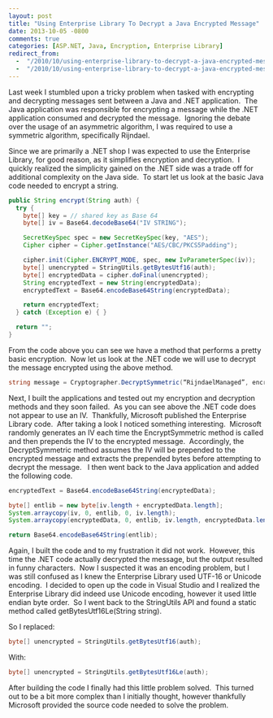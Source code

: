 ```yaml
---
layout: post
title: "Using Enterprise Library To Decrypt a Java Encrypted Message"
date: 2013-10-05 -0800
comments: true
categories: [ASP.NET, Java, Encryption, Enterprise Library]
redirect_from:
  -  "/2010/10/using-enterprise-library-to-decrypt-a-java-encrypted-message"
  -  "/2010/10/using-enterprise-library-to-decrypt-a-java-encrypted-message/"
---
```


Last week I stumbled upon a tricky problem when tasked with encrypting and decrypting messages sent between a Java and .NET application.  The Java application was responsible for encrypting a message while the .NET application consumed and decrypted the message.  Ignoring the debate over the usage of an asymmetric algorithm, I was required to use a symmetric algorithm, specifically Rijndael.

Since we are primarily a .NET shop I was expected to use the Enterprise Library, for good reason, as it simplifies encryption and decryption.  I quickly realized the simplicity gained on the .NET side was a trade off for additional complexity on the Java side.  To start let us look at the basic Java code needed to encrypt a string.

```java
public String encrypt(String auth) {
  try {
    byte[] key = // shared key as Base 64
    byte[] iv = Base64.decodeBase64("IV STRING");

    SecretKeySpec spec = new SecretKeySpec(key, "AES");
    Cipher cipher = Cipher.getInstance("AES/CBC/PKCS5Padding");

    cipher.init(Cipher.ENCRYPT_MODE, spec, new IvParameterSpec(iv));
    byte[] unencrypted = StringUtils.getBytesUtf16(auth);
    byte[] encryptedData = cipher.doFinal(unencrypted);
    String encryptedText = new String(encryptedData);
    encryptedText = Base64.encodeBase64String(encryptedData);

    return encryptedText;
  } catch (Exception e) { }

  return "";
}
```

From the code above you can see we have a method that performs a pretty basic encryption.  Now let us look at the .NET code we will use to decrypt the message encrypted using the above method.

```csharp
string message = Cryptographer.DecryptSymmetric(“RijndaelManaged”, encryptedText);
```

Next, I built the applications and tested out my encryption and decryption methods and they soon failed.  As you can see above the .NET code does not appear to use an IV.  Thankfully, Microsoft published the Enterprise Library code.  After taking a look I noticed something interesting.  Microsoft randomly generates an IV each time the EncryptSymmetric method is called and then prepends the IV to the encrypted message.  Accordingly, the DecryptSymmetric method assumes the IV will be prepended to the encrypted message and extracts the prepended bytes before attempting to decrypt the message.   I then went back to the Java application and added the following code.

```java
encryptedText = Base64.encodeBase64String(encryptedData);

byte[] entlib = new byte[iv.length + encryptedData.length];
System.arraycopy(iv, 0, entlib, 0, iv.length);
System.arraycopy(encryptedData, 0, entlib, iv.length, encryptedData.length);

return Base64.encodeBase64String(entlib);
```

Again, I built the code and to my frustration it did not work.  However, this time the .NET code actually decrypted the message, but the output resulted in funny characters.  Now I suspected it was an encoding problem, but I was still confused as I knew the Enterprise Library used UTF-16 or Unicode encoding.  I decided to open up the code in Visual Studio and I realized the Enterprise Library did indeed use Unicode encoding, however it used little endian byte order.  So I went back to the StringUtils API and found a static method called getBytesUtf16Le(String string).

So I replaced:

```java
byte[] unencrypted = StringUtils.getBytesUtf16(auth);
```

With:

```java
byte[] unencrypted = StringUtils.getBytesUtf16Le(auth);
```

After building the code I finally had this little problem solved.  This turned out to be a bit more complex than I initially thought, however thankfully Microsoft provided the source code needed to solve the problem.
